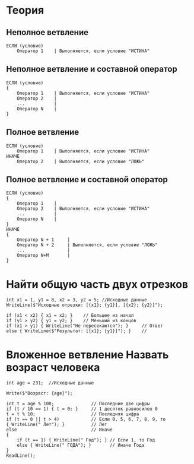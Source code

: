 Теория
===
Неполное ветвление
---
```
ЕСЛИ (условие)
    Оператор 1    | Выполняется, если условие "ИСТИНА"
```
Неполное ветвление и составной оператор
---
```
ЕСЛИ (условие)
{
    Оператор 1    | Выполняется, если условие "ИСТИНА"
    Оператор 2    |
    ...           |
    Оператор N    |
}
```
Полное ветвление
---
```
ЕСЛИ (условие)
    Оператор 1    | Выполняется, если условие "ИСТИНА"
ИНАЧЕ
    Оператор 2    | Выполняется, если условие "ЛОЖЬ"
```
Полное ветвление и составной оператор
---
```
ЕСЛИ (условие)
{
    Оператор 1    |
    Оператор 2    | Выполняется, если условие "ИСТИНА"
    ...           | 
    Оператор N    |
}
ИНАЧЕ
{
    Оператор N + 1     |
    Оператор N + 2     | Выполняется, если условие "ЛОЖЬ"
    ...                |
    Оператор N+M       |
}
```

Найти общую часть двух отрезков
===
```
int x1 = 1, y1 = 8, x2 = 3, y2 = 5; //Исходные данные
WriteLine($"Исходные отрезки: [{x1}; {y1}], [{x2}; {y2}]");

if (x1 < x2) { x1 = x2; }    // Большее из начал
if (y1 > y2) { y1 = y2; }    // Меньший из концов
if (x1 > y1) { WriteLine("Не пересекаются"); }     // Ответ
else { WriteLine($"Результат: [{x1}; {y1}]"); }    // 
```

Вложенное ветвление
Назвать возраст человека
===
```
int age = 231;  //Исходные данные

Write($"Возрвст: {age}");

int t = age % 100;              // Последние две цифры
if (t / 10 == 1) { t = 0; }     // 1 десяток равносилен 0
t = t % 10;                     // Последняя цифра
if (t == 0 || t > 4)            // Если 0, 5, 6, 7, 8, 9, то
{ WriteLine(" Лет"); }          // Лет
else                            // Иначе
{
    if (t == 1) { WriteLine(" Год"); } // Если 1, то Год
    else { WriteLine(" ГОДА"); }       // Иначе Года
}
ReadLine();
```